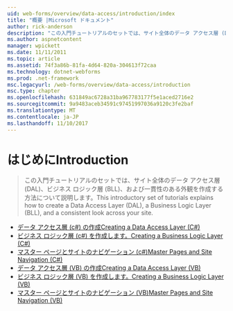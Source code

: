 ```yaml
---
uid: web-forms/overview/data-access/introduction/index
title: "概要 |Microsoft ドキュメント"
author: rick-anderson
description: "この入門チュートリアルのセットでは、サイト全体のデータ アクセス層 (DAL)、ビジネス ロジック層 (BLL)、および一貫性のある外観を作成する方法について説明します。"
ms.author: aspnetcontent
manager: wpickett
ms.date: 11/11/2011
ms.topic: article
ms.assetid: 74f3a86b-81fa-4d64-820a-304613f72caa
ms.technology: dotnet-webforms
ms.prod: .net-framework
msc.legacyurl: /web-forms/overview/data-access/introduction
msc.type: chapter
ms.openlocfilehash: 631849ac6728a31ba967783177f5e1aced2716e2
ms.sourcegitcommit: 9a9483aceb34591c97451997036a9120c3fe2baf
ms.translationtype: MT
ms.contentlocale: ja-JP
ms.lasthandoff: 11/10/2017
---
```

<a name="introduction"></a><span data-ttu-id="0b9a1-103">はじめに</span><span class="sxs-lookup"><span data-stu-id="0b9a1-103">Introduction</span></span>
====================
> <span data-ttu-id="0b9a1-104">この入門チュートリアルのセットでは、サイト全体のデータ アクセス層 (DAL)、ビジネス ロジック層 (BLL)、および一貫性のある外観を作成する方法について説明します。</span><span class="sxs-lookup"><span data-stu-id="0b9a1-104">This introductory set of tutorials explains how to create a Data Access Layer (DAL), a Business Logic Layer (BLL), and a consistent look across your site.</span></span>


- [<span data-ttu-id="0b9a1-105">データ アクセス層 (c#) の作成</span><span class="sxs-lookup"><span data-stu-id="0b9a1-105">Creating a Data Access Layer (C#)</span></span>](creating-a-data-access-layer-cs.md)
- [<span data-ttu-id="0b9a1-106">ビジネス ロジック層 (c#) を作成します。</span><span class="sxs-lookup"><span data-stu-id="0b9a1-106">Creating a Business Logic Layer (C#)</span></span>](creating-a-business-logic-layer-cs.md)
- [<span data-ttu-id="0b9a1-107">マスター ページとサイトのナビゲーション (c#)</span><span class="sxs-lookup"><span data-stu-id="0b9a1-107">Master Pages and Site Navigation (C#)</span></span>](master-pages-and-site-navigation-cs.md)
- [<span data-ttu-id="0b9a1-108">データ アクセス層 (VB) の作成</span><span class="sxs-lookup"><span data-stu-id="0b9a1-108">Creating a Data Access Layer (VB)</span></span>](creating-a-data-access-layer-vb.md)
- [<span data-ttu-id="0b9a1-109">ビジネス ロジック層 (VB) を作成します。</span><span class="sxs-lookup"><span data-stu-id="0b9a1-109">Creating a Business Logic Layer (VB)</span></span>](creating-a-business-logic-layer-vb.md)
- [<span data-ttu-id="0b9a1-110">マスター ページとサイトのナビゲーション (VB)</span><span class="sxs-lookup"><span data-stu-id="0b9a1-110">Master Pages and Site Navigation (VB)</span></span>](master-pages-and-site-navigation-vb.md)
